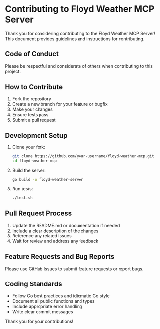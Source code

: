 # Contributing to Floyd Weather MCP Server

Thank you for considering contributing to the Floyd Weather MCP Server! This document provides guidelines and instructions for contributing.

## Code of Conduct

Please be respectful and considerate of others when contributing to this project.

## How to Contribute

1. Fork the repository
2. Create a new branch for your feature or bugfix
3. Make your changes
4. Ensure tests pass
5. Submit a pull request

## Development Setup

1. Clone your fork:
   ```bash
   git clone https://github.com/your-username/floyd-weather-mcp.git
   cd floyd-weather-mcp
   ```

2. Build the server:
   ```bash
   go build -o floyd-weather-server
   ```

3. Run tests:
   ```bash
   ./test.sh
   ```

## Pull Request Process

1. Update the README.md or documentation if needed
2. Include a clear description of the changes
3. Reference any related issues
4. Wait for review and address any feedback

## Feature Requests and Bug Reports

Please use GitHub Issues to submit feature requests or report bugs.

## Coding Standards

- Follow Go best practices and idiomatic Go style
- Document all public functions and types
- Include appropriate error handling
- Write clear commit messages

Thank you for your contributions!
